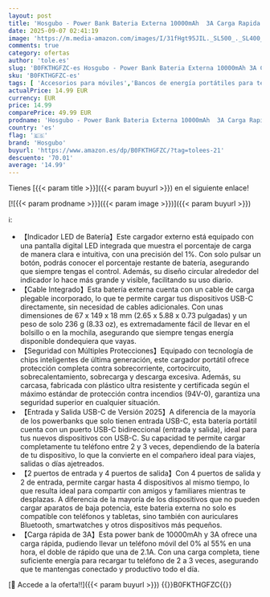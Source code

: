 ```yaml
---
layout: post
title: 'Hosgubo - Power Bank Bateria Externa 10000mAh  3A Carga Rapida Bateria Portatil USB-C in&out con 4 Salidas  Cargador Portatil con Cable Integrado para iPhone 11/15/12/13/14/16  xiaomi  Samsung  Tabletas y más'
date: 2025-09-07 02:41:19
image: 'https://m.media-amazon.com/images/I/31fHgt95JIL._SL500_._SL400_.jpg'
comments: true
category: ofertas
author: 'tole.es'
slug: 'B0FKTHGFZC-es Hosgubo - Power Bank Bateria Externa 10000mAh 3A Carga...'
sku: 'B0FKTHGFZC-es'
tags: [ 'Accesorios para móviles','Bancos de energía portátiles para teléfonos móviles','Cargadores para móviles','Comunicación móvil y accesorios','Electrónica','hosgubo','iphone','🇪🇸', ]
actualPrice: 14.99 EUR
currency: EUR
price: 14.99
comparePrice: 49.99 EUR
prodname: 'Hosgubo - Power Bank Bateria Externa 10000mAh  3A Carga Rapida Bateria Portatil USB-C in&out con 4 Salidas  Cargador Portatil con Cable Integrado para iPhone 11/15/12/13/14/16  xiaomi  Samsung  Tabletas y más'
country: 'es'
flag: '🇪🇸'
brand: 'Hosgubo'
buyurl: 'https://www.amazon.es/dp/B0FKTHGFZC/?tag=tolees-21'
descuento: '70.01'
average: '14.99'
---
```


Tienes [{{< param title >}}]({{< param buyurl >}}) en el siguiente enlace!

[![{{< param prodname >}}]({{< param image >}})]({{< param buyurl >}})

ℹ️:

- 【Indicador LED de Batería】Este cargador externo está equipado con una pantalla digital LED integrada que muestra el porcentaje de carga de manera clara e intuitiva, con una precisión del 1%. Con solo pulsar un botón, podrás conocer el porcentaje restante de batería, asegurando que siempre tengas el control. Además, su diseño circular alrededor del indicador lo hace más grande y visible, facilitando su uso diario.
- 【Cable Integrado】Esta batería externa cuenta con un cable de carga plegable incorporado, lo que te permite cargar tus dispositivos USB-C directamente, sin necesidad de cables adicionales. Con unas dimensiones de 67 x 149 x 18 mm (2.65 x 5.88 x 0.73 pulgadas) y un peso de solo 236 g (8.33 oz), es extremadamente fácil de llevar en el bolsillo o en la mochila, asegurando que siempre tengas energía disponible dondequiera que vayas.
- 【Seguridad con Múltiples Protecciones】Equipado con tecnología de chips inteligentes de última generación, este cargador portátil ofrece protección completa contra sobrecorriente, cortocircuito, sobrecalentamiento, sobrecarga y descarga excesiva. Además, su carcasa, fabricada con plástico ultra resistente y certificada según el máximo estándar de protección contra incendios (94V-0), garantiza una seguridad superior en cualquier situación.
- 【Entrada y Salida USB-C de Versión 2025】A diferencia de la mayoría de los powerbanks que solo tienen entrada USB-C, esta batería portátil cuenta con un puerto USB-C bidireccional (entrada y salida), ideal para tus nuevos dispositivos con USB-C. Su capacidad te permite cargar completamente tu teléfono entre 2 y 3 veces, dependiendo de la batería de tu dispositivo, lo que la convierte en el compañero ideal para viajes, salidas o días ajetreados.
- 【2 puertos de entrada y 4 puertos de salida】Con 4 puertos de salida y 2 de entrada, permite cargar hasta 4 dispositivos al mismo tiempo, lo que resulta ideal para compartir con amigos y familiares mientras te desplazas. A diferencia de la mayoría de los dispositivos que no pueden cargar aparatos de baja potencia, este bateria externa no solo es compatible con teléfonos y tabletas, sino también con auriculares Bluetooth, smartwatches y otros dispositivos más pequeños.
- 【Carga rápida de 3A】Esta power bank de 10000mAh y 3A ofrece una carga rápida, pudiendo llevar un teléfono móvil del 0% al 55% en una hora, el doble de rápido que una de 2.1A. Con una carga completa, tiene suficiente energía para recargar tu teléfono de 2 a 3 veces, asegurando que te mantengas conectado y productivo todo el día.

[🛒 Accede a la oferta!!]({{< param buyurl >}})
{{<world>}}B0FKTHGFZC{{</world>}}
